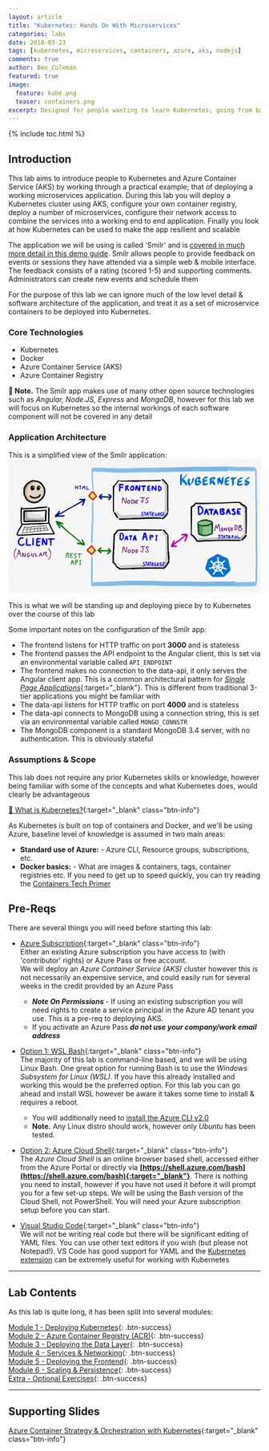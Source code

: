 ```yaml
---
layout: article
title: "Kubernetes: Hands On With Microservices"
categories: labs
date: 2018-03-23
tags: [kubernetes, microservices, containers, azure, aks, nodejs]
comments: true
author: Ben_Coleman
featured: true
image:
  feature: kube.png
  teaser: containers.png
excerpt: Designed for people wanting to learn Kubernetes; going from basics to deploying a real working microservices application, with clustering, scaling and persistence 
---
```


{% include toc.html %}

## Introduction
This lab aims to introduce people to Kubernetes and Azure Container Service (AKS) by working through a practical example; that of deploying a working microservices application. During this lab you will deploy a Kubernetes cluster using AKS, configure your own container registry, deploy a number of microservices, configure their network access to combine the services into a working end to end application. Finally you look at how Kubernetes can be used to make the app resilient and scalable

The application we will be using is called 'Smilr' and is [covered in much more detail in this demo guide](/demos/microservices/). Smilr allows people to provide feedback on events or sessions they have attended via a simple web & mobile interface. The feedback consists of a rating (scored 1-5) and supporting comments. Administrators can create new events and schedule them

For the purpose of this lab we can ignore much of the low level detail & software architecture of the application, and treat it as a set of microservice containers to be deployed into Kubernetes. 

### Core Technologies
- Kubernetes
- Docker
- Azure Container Service (AKS) 
- Azure Container Registry

**💬 Note.** The Smilr app makes use of many other open source technologies such as *Angular, Node.JS, Express* and *MongoDB*, however for this lab we will focus on Kubernetes so the internal workings of each software component will not be covered in any detail


### Application Architecture
This is a simplified view of the Smilr application:
![Application Architecture Diagram](/labs/kubernetes/images/arch.png)

This is what we will be standing up and deploying piece by to Kubernetes over the course of this lab

Some important notes on the configuration of the Smilr app:
- The frontend listens for HTTP traffic on port **3000** and is stateless
- The frontend passes the API endpoint to the Angular client, this is set via an environmental variable called `API_ENDPOINT`
- The frontend makes no connection to the data-api, it only serves the Angular client app. This is a common architectural pattern for [*Single Page Applications*](https://medium.com/@NeotericEU/single-page-application-vs-multiple-page-application-2591588efe58){:target="_blank"}. This is different from traditional 3-tier applications you might be familiar with
- The data-api listens for HTTP traffic on port **4000** and is stateless
- The data-api connects to MongoDB using a connection string, this is set via an environmental variable called `MONGO_CONNSTR`
- The MongoDB component is a standard MongoDB 3.4 server, with no authentication. This is obviously stateful 


### Assumptions & Scope
This lab does not require any prior Kubernetes skills or knowledge, however being familiar with some of the concepts and what Kubernetes does, would clearly be advantageous 

[📘 What is Kubernetes?](https://kubernetes.io/docs/concepts/overview/what-is-kubernetes/){:target="_blank" class="btn-info"} 

As Kubernetes is built on top of containers and Docker, and we'll be using Azure, baseline level of knowledge is assumed in two main areas:
- **Standard use of Azure:** - Azure CLI, Resource groups, subscriptions, etc. 
- **Docker basics:** - What are images & containers, tags, container registries etc. If you need to get up to speed quickly, you can try reading the [Containers Tech Primer](/guides/tech-primer-containers)


## Pre-Reqs
There are several things you will need before starting this lab:

- [Azure Subscription](/guides/subscription){:target="_blank" class="btn-info"}   
Either an existing Azure subscription you have access to (with 'contributor' rights) or Azure Pass or free account.  
We will deploy an *Azure Container Service (AKS)* cluster however this is not necessarily an expensive service, and could easily run for several weeks in the credit provided by an Azure Pass
  - ***Note On Permissions*** - If using an existing subscription you will need rights to create a service principal in the Azure AD tenant you use. This is a pre-req to deploying AKS. 
  - If you activate an Azure Pass ***do not use your company/work email address***

- [Option 1: WSL Bash](https://docs.microsoft.com/en-us/windows/wsl/install-win10){:target="_blank" class="btn-info"}  
The majority of this lab is command-line based, and we will be using Linux Bash. One great option for running Bash is to use the *Windows Subsystem for Linux (WSL)*. If you have this already installed and working this would be the preferred option. For this lab you can go ahead and install WSL however be aware it takes some time to install & requires a reboot.  
  - You will additionally need to [install the Azure CLI v2.0](https://docs.microsoft.com/en-us/cli/azure/install-azure-cli-apt?view=azure-cli-latest)
  - **Note.** Any Linux distro should work, however only *Ubuntu* has been tested.

- [Option 2: Azure Cloud Shell](https://azure.microsoft.com/en-gb/features/cloud-shell/){:target="_blank" class="btn-info"}  
The *Azure Cloud Shell* is an online browser based shell, accessed either from the Azure Portal or directly via **[https://shell.azure.com/bash](https://shell.azure.com/bash){:target="_blank"}**. There is nothing you need to install, however if you have not used it before it will prompt you for a few set-up steps. We will be using the Bash version of the Cloud Shell, not PowerShell. You will need your Azure subscription setup before you can start.

- [Visual Studio Code](https://code.visualstudio.com/){:target="_blank" class="btn-info"}  
We will not be writing real code but there will be significant editing of YAML files. You can use other text editors if you wish (but please not Notepad!). VS Code has good support for YAML and the [Kubernetes extension](https://marketplace.visualstudio.com/items?itemName=brendandburns.vs-kubernetes) can be extremely useful for working with Kubernetes 

---

## Lab Contents
As this lab is quite long, it has been split into several modules:

[Module 1 - Deploying Kubernetes](part1){: .btn-success}  
[Module 2 - Azure Container Registry (ACR)](part2){: .btn-success}   
[Module 3 - Deploying the Data Layer](part3){: .btn-success}  
[Module 4 - Services & Networking](part4){: .btn-success}  
[Module 5 - Deploying the Frontend](part5){: .btn-success}  
[Module 6 - Scaling & Persistence](part6){: .btn-success}  
[Extra - Optional Exercises](extra){: .btn-success}

---

## Supporting Slides
[Azure Container Strategy & Orchestration with Kubernetes](https://1drv.ms/b/s!AhEX99ErZbKGg1n8wQOPvgtQoYsl){:target="_blank" class="btn-info"}

